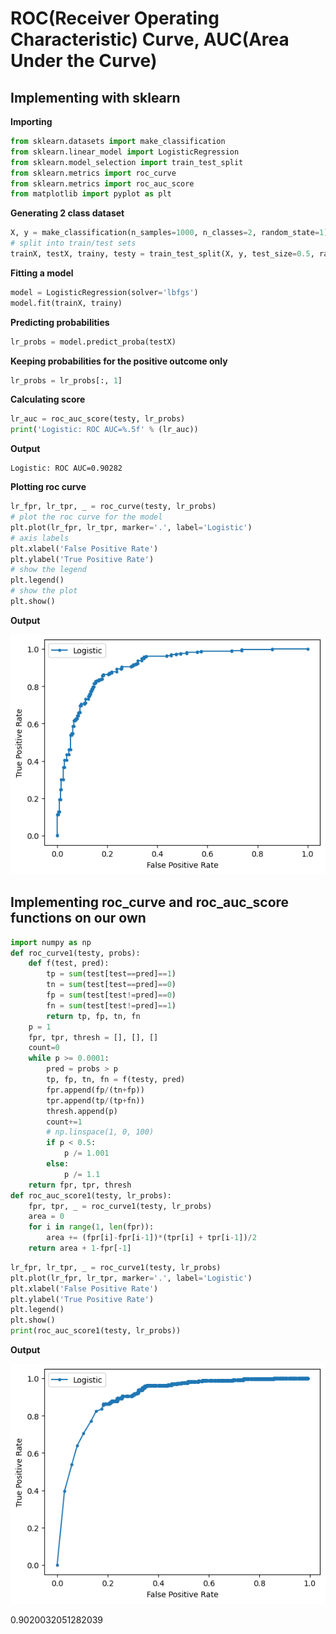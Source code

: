 # ROC(Receiver Operating Characteristic) Curve, AUC(Area Under the Curve)
## Implementing with sklearn
**Importing**
```python
from sklearn.datasets import make_classification
from sklearn.linear_model import LogisticRegression
from sklearn.model_selection import train_test_split
from sklearn.metrics import roc_curve
from sklearn.metrics import roc_auc_score
from matplotlib import pyplot as plt
```
**Generating 2 class dataset**
```python
X, y = make_classification(n_samples=1000, n_classes=2, random_state=1)
# split into train/test sets
trainX, testX, trainy, testy = train_test_split(X, y, test_size=0.5, random_state=2)
```
**Fitting a model**
```python
model = LogisticRegression(solver='lbfgs')
model.fit(trainX, trainy)
```
**Predicting probabilities**
```python
lr_probs = model.predict_proba(testX)
```
**Keeping probabilities for the positive outcome only**
```python
lr_probs = lr_probs[:, 1]
```
**Calculating score**
```python
lr_auc = roc_auc_score(testy, lr_probs)
print('Logistic: ROC AUC=%.5f' % (lr_auc))
```
**Output**
```
Logistic: ROC AUC=0.90282
```
**Plotting roc curve**
```python
lr_fpr, lr_tpr, _ = roc_curve(testy, lr_probs)
# plot the roc curve for the model
plt.plot(lr_fpr, lr_tpr, marker='.', label='Logistic')
# axis labels
plt.xlabel('False Positive Rate')
plt.ylabel('True Positive Rate')
# show the legend
plt.legend()
# show the plot
plt.show()
```
**Output**  

![png](output_15_0.png)
## Implementing roc_curve and roc_auc_score functions on our own
```python
import numpy as np
def roc_curve1(testy, probs):
    def f(test, pred):
        tp = sum(test[test==pred]==1)
        tn = sum(test[test==pred]==0)        
        fp = sum(test[test!=pred]==0)
        fn = sum(test[test!=pred]==1)
        return tp, fp, tn, fn
    p = 1
    fpr, tpr, thresh = [], [], []
    count=0
    while p >= 0.0001:
        pred = probs > p
        tp, fp, tn, fn = f(testy, pred)
        fpr.append(fp/(tn+fp))   
        tpr.append(tp/(tp+fn))
        thresh.append(p)
        count+=1
        # np.linspace(1, 0, 100)
        if p < 0.5:
            p /= 1.001
        else:
            p /= 1.1
    return fpr, tpr, thresh
def roc_auc_score1(testy, lr_probs):
    fpr, tpr, _ = roc_curve1(testy, lr_probs)
    area = 0
    for i in range(1, len(fpr)):
        area += (fpr[i]-fpr[i-1])*(tpr[i] + tpr[i-1])/2
    return area + 1-fpr[-1]
```


```python
lr_fpr, lr_tpr, _ = roc_curve1(testy, lr_probs)
plt.plot(lr_fpr, lr_tpr, marker='.', label='Logistic')
plt.xlabel('False Positive Rate')
plt.ylabel('True Positive Rate')
plt.legend()
plt.show()
print(roc_auc_score1(testy, lr_probs))
```
**Output**

![png](output_18_0.png)
    
0.9020032051282039
